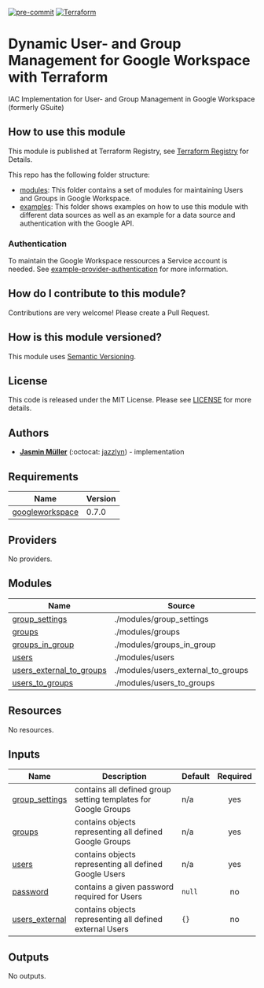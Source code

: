 <!-- markdownlint-disable MD041 -->
<!-- markdownlint-disable MD033 -->
<!-- markdownlint-disable MD028 -->

<!-- PROJECT SHIELDS -->
<!--
*** I'm using markdown "reference style" links for readability.
*** Reference links are enclosed in brackets [ ] instead of parentheses ( ).
*** See the bottom of this document for the declaration of the reference variables
*** for contributors-url, forks-url, etc. This is an optional, concise syntax you may use.
*** https://www.markdownguide.org/basic-syntax/#reference-style-links
-->

[![pre-commit][pre-commit-shield]][pre-commit-url]
[![Terraform][terraform-shield]][terraform-url]

# Dynamic User- and Group Management for Google Workspace with Terraform

IAC Implementation for User- and Group Management in Google Workspace (formerly GSuite)

## How to use this module

This module is published at Terraform Registry, see [Terraform Registry][tf-registry-module] for Details.

This repo has the following folder structure:

- [modules](modules/): This folder contains a set of modules for maintaining Users and Groups in Google Workspace.
- [examples](examples/): This folder shows examples on how to use this module with different data sources as well as an example for a data source and authentication with the Google API.

### Authentication

To maintain the Google Workspace ressources a Service account is needed. See [example-provider-authentication](examples/example-provider-authentication) for more information.

## How do I contribute to this module?

Contributions are very welcome! Please create a Pull Request.

## How is this module versioned?

This module uses [Semantic Versioning](http://semver.org/).

## License

This code is released under the MIT License. Please see [LICENSE](LICENSE) for more details.

## Authors

- **[Jasmin Müller](mailto:jasmin.mueller@strg.at)** (:octocat: [jazzlyn](https://github.com/jazzlyn)) - implementation

<!-- MARKDOWN LINKS & IMAGES -->
<!-- https://www.markdownguide.org/basic-syntax/#reference-style-links -->

<!-- Links -->

[tf-registry-module]: https://registry.terraform.io/modules/strg-at/user-group-management/googleworkspace

<!-- Badges -->

[pre-commit-shield]: https://img.shields.io/badge/pre--commit-enabled-brightgreen?logo=pre-commit&style=for-the-badge
[pre-commit-url]: https://github.com/pre-commit/pre-commit
[terraform-shield]: https://img.shields.io/badge/terraform-1.x-844fba?style=for-the-badge&logo=terraform
[terraform-url]: https://www.terraform.io/

<!-- prettier-ignore-start -->
<!-- BEGIN_TF_DOCS -->
## Requirements

| Name | Version |
|------|---------|
| <a name="requirement_googleworkspace"></a> [googleworkspace](#requirement\_googleworkspace) | 0.7.0 |

## Providers

No providers.

## Modules

| Name | Source | Version |
|------|--------|---------|
| <a name="module_group_settings"></a> [group\_settings](#module\_group\_settings) | ./modules/group_settings | n/a |
| <a name="module_groups"></a> [groups](#module\_groups) | ./modules/groups | n/a |
| <a name="module_groups_in_group"></a> [groups\_in\_group](#module\_groups\_in\_group) | ./modules/groups_in_group | n/a |
| <a name="module_users"></a> [users](#module\_users) | ./modules/users | n/a |
| <a name="module_users_external_to_groups"></a> [users\_external\_to\_groups](#module\_users\_external\_to\_groups) | ./modules/users_external_to_groups | n/a |
| <a name="module_users_to_groups"></a> [users\_to\_groups](#module\_users\_to\_groups) | ./modules/users_to_groups | n/a |

## Resources

No resources.

## Inputs

| Name | Description | Default | Required |
|------|-------------|---------|:--------:|
| <a name="input_group_settings"></a> [group\_settings](#input\_group\_settings) | contains all defined group setting templates for Google Groups | n/a | yes |
| <a name="input_groups"></a> [groups](#input\_groups) | contains objects representing all defined Google Groups | n/a | yes |
| <a name="input_users"></a> [users](#input\_users) | contains objects representing all defined Google Users | n/a | yes |
| <a name="input_password"></a> [password](#input\_password) | contains a given password required for Users | `null` | no |
| <a name="input_users_external"></a> [users\_external](#input\_users\_external) | contains objects representing all defined external Users | `{}` | no |

## Outputs

No outputs.
<!-- END_TF_DOCS -->
<!-- prettier-ignore-end -->
